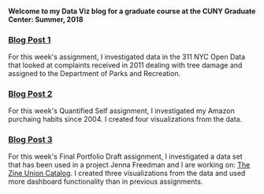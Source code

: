 #### Welcome to my Data Viz blog for a graduate course at the CUNY Graduate Center: Summer, 2018

### [Blog Post 1](./blog_post1.md)

For this week's assignment, I investigated data in the 311 NYC Open Data that looked at complaints received in 2011 dealing with tree damage and assigned to the Department of Parks and Recreation.  

### [Blog Post 2](./blog_post2.md)

For this week's Quantified Self assignment, I investigated my Amazon purchaing habits since 2004.  I created four visualizations from the data.   

### [Blog Post 3](./blog_post3.md)

For this week's Final Portfolio Draft assignment, I investigated a data set that has been used in a project Jenna Freedman and I are working on: [The Zine Union Catalog](http://browse.zinecat.org/).   I created three visualizations from the data and used more dashboard functionality than in previous assignments.   
